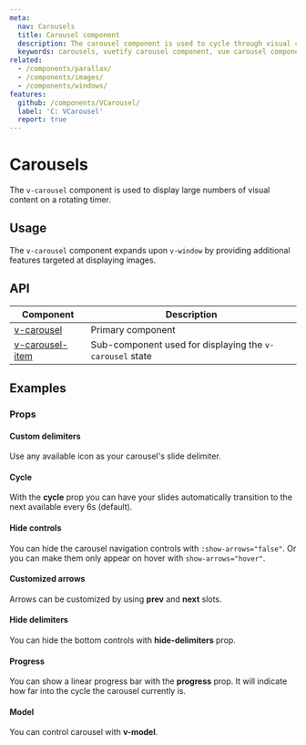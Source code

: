 ```yaml
---
meta:
  nav: Carousels
  title: Carousel component
  description: The carousel component is used to cycle through visual content such as images or slides of text.
  keywords: carousels, vuetify carousel component, vue carousel component
related:
  - /components/parallax/
  - /components/images/
  - /components/windows/
features:
  github: /components/VCarousel/
  label: 'C: VCarousel'
  report: true
---
```


# Carousels

The `v-carousel` component is used to display large numbers of visual content on a rotating timer.

<PageFeatures />

## Usage

The `v-carousel` component expands upon `v-window` by providing additional features targeted at displaying images.

<ExamplesUsage name="v-carousel" />

<PromotedEntry />

## API

| Component | Description |
| - | - |
| [v-carousel](/api/v-carousel/) | Primary component |
| [v-carousel-item](/api/v-carousel-item/) | Sub-component used for displaying the `v-carousel` state |

<ApiInline hide-links />

## Examples

### Props

#### Custom delimiters

Use any available icon as your carousel's slide delimiter.

<ExamplesExample file="v-carousel/prop-custom-icons" />

<!-- #### Custom transition

The `v-carousel-item` component can have its **transition/reverse-transition** changed.

<ExamplesExample file="v-carousel/prop-custom-transition" /> -->

#### Cycle

With the **cycle** prop you can have your slides automatically transition to the next available every 6s (default).

<ExamplesExample file="v-carousel/prop-cycle" />

#### Hide controls

You can hide the carousel navigation controls with `:show-arrows="false"`. Or you can make them only appear on hover with `show-arrows="hover"`.

<ExamplesExample file="v-carousel/prop-hide-controls" />

#### Customized arrows

Arrows can be customized by using **prev** and **next** slots.

<ExamplesExample file="v-carousel/slots-next-prev" />

#### Hide delimiters

You can hide the bottom controls with **hide-delimiters** prop.

<ExamplesExample file="v-carousel/prop-hide-delimiters" />

#### Progress

You can show a linear progress bar with the **progress** prop. It will indicate how far into the cycle the carousel currently is.

<ExamplesExample file="v-carousel/prop-progress" />

#### Model

You can control carousel with **v-model**.

<ExamplesExample file="v-carousel/prop-model" />
